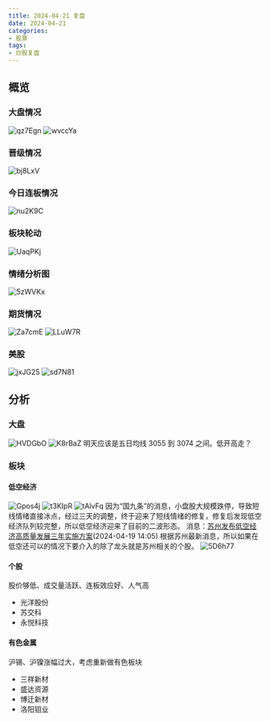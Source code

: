 ```yaml
---
title: 2024-04-21 复盘
date: 2024-04-21
categories:
- 股票
tags:
- 炒股复盘
---
```


## 概览
### 大盘情况
![qz7Egn](https://zhangjiahao-prd.oss-cn-beijing.aliyuncs.com/uPic/qz7Egn.png)
![wvccYa](https://zhangjiahao-prd.oss-cn-beijing.aliyuncs.com/uPic/wvccYa.png)

### 晋级情况
![bj8LxV](https://zhangjiahao-prd.oss-cn-beijing.aliyuncs.com/uPic/bj8LxV.png)
### 今日连板情况
![nu2K9C](https://zhangjiahao-prd.oss-cn-beijing.aliyuncs.com/uPic/nu2K9C.png)

### 板块轮动
![UaqPKj](https://zhangjiahao-prd.oss-cn-beijing.aliyuncs.com/uPic/UaqPKj.png)

### 情绪分析图
![5zWVKx](https://zhangjiahao-prd.oss-cn-beijing.aliyuncs.com/uPic/5zWVKx.png)

### 期货情况
![Za7cmE](https://zhangjiahao-prd.oss-cn-beijing.aliyuncs.com/uPic/Za7cmE.png)
![LLuW7R](https://zhangjiahao-prd.oss-cn-beijing.aliyuncs.com/uPic/LLuW7R.png)

### 美股
![jxJG25](https://zhangjiahao-prd.oss-cn-beijing.aliyuncs.com/uPic/jxJG25.png)
![sd7N81](https://zhangjiahao-prd.oss-cn-beijing.aliyuncs.com/uPic/sd7N81.png)

## 分析

### 大盘
![HVDGbO](https://zhangjiahao-prd.oss-cn-beijing.aliyuncs.com/uPic/HVDGbO.png)
![K8rBaZ](https://zhangjiahao-prd.oss-cn-beijing.aliyuncs.com/uPic/K8rBaZ.png)
明天应该是五日均线 3055 到 3074 之间。低开高走？

### 板块
#### 低空经济
![Gpos4j](https://zhangjiahao-prd.oss-cn-beijing.aliyuncs.com/uPic/Gpos4j.png)
![t3KIpR](https://zhangjiahao-prd.oss-cn-beijing.aliyuncs.com/uPic/t3KIpR.png)
![tAlvFq](https://zhangjiahao-prd.oss-cn-beijing.aliyuncs.com/uPic/tAlvFq.png)
因为“国九条”的消息，小盘股大规模跌停，导致短线情绪直接冰点，经过三天的调整，终于迎来了短线情绪的修复，修复后发现低空经济队列较完整，所以低空经济迎来了目前的二波形态。
消息：[苏州发布低空经济高质量发展三年实施方案](https://www.jiangsu.gov.cn/art/2024/4/19/art_33718_11223128.html)(2024-04-19 14:05)
根据苏州最新消息，所以如果在低空还可以的情况下要介入的除了龙头就是苏州相关的个股。
![5D6h77](https://zhangjiahao-prd.oss-cn-beijing.aliyuncs.com/uPic/5D6h77.png)
#### 个股
股价够低、成交量活跃、连板效应好、人气高
- 光洋股份
- 苏交科
- 永悦科技

#### 有色金属
沪锡、沪镍涨幅过大，考虑重新做有色板块
- 三祥新材
- 盛达资源
- 博迁新材
- 洛阳钼业
